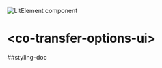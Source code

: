 ![LitElement component](https://img.shields.io/badge/litElement-component-blue.svg)

# \<co-transfer-options-ui>

##styling-doc